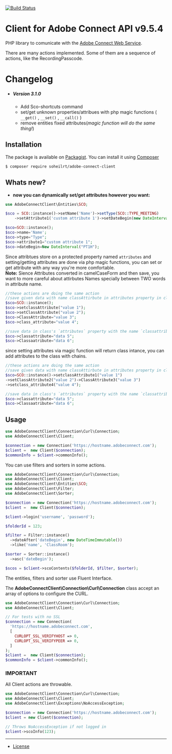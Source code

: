 [![Build Status](https://travis-ci.org/soheilrt/AdobeConnectClient.svg?branch=master)](https://travis-ci.org/soheilrt/AdobeConnectClient)

# Client for Adobe Connect API v9.5.4

PHP library to comunicate with the [Adobe Connect Web Service](https://helpx.adobe.com/adobe-connect/webservices/topics.html).

There are many actions implemented. Some of them are a sequence of actions, like the RecordingPasscode.

# Changelog
* ##### Version 3.1.0
  * Add Sco-shortcuts command
  * set/get unknown properties/attribues with php magic functions ( ```__get()``` , ```__set()``` , ```__call()``` )
  * remove entities fixed attributes(_magic function will do the same thing!_)
  
## Installation ##

The package is available on [Packagist](https://packagist.org/packages/soheilrt/adobe-connect-client). You can install it using [Composer](http://getcomposer.org/)

```bash
$ composer require soheilrt/adobe-connect-client
```

## Whats new?

* **now you can dynamically set/get attributes however you want:**
```php
use AdobeConnectClient\Entities\SCO;

$sco = SCO::instance()->setName('Name')->setType(SCO::TYPE_MEETING)
    ->setAttribute1('custom attribute 1')->setDateBegin(new DateInterval('PT1H'));

$sco=SCO::instance();
$sco->name='Name';
$sco->type="Type";
$sco->attribute1="custom attribute 1";
$sco->dateBegin=New DateInterval("PT1H");
```
Since attribtues store on a protected property named ```attributes``` and setting/getting attributes are done via 
php magic functions, you can set or get attribute with any way you're more comfortable.
<br>**Note:** Sience Attributes converted in camelCaseForm and then save, 
you want to more careful about attirbutes Names specially between TWO words in attribute name.
```php
//these actions are doing the same action
//save given data with name classAttirbute in attributes property in class
$sco=SCO::instance();
$sco->setclassAttribute("value 1");
$sco->setClassAttribute("value 2");
$sco->ClassAttribute="value 3";
$sco->class_attribute="value 4";

//save data in class's `attributes` property with the name `classattribute`
$sco->classattribute="data 5";
$sco->Classaatribute="data 6";
```   
since setting attributes via magic function will return class intance, you can add attributes to the class with chains.
  ```php
  //these actions are doing the same action
  //save given data with name classAttirbute in attributes property in class
  $sco=SCO::instance()->setclassAttribute1("value 1")
  ->setClassAttribute2("value 2")->ClassAttribute3("value 3")
  ->setclass_attribute4("value 4");
  
  //save data in class's `attributes` property with the name `classattribute`
  $sco->classattribute="data 5";
  $sco->Classaatribute="data 6";
  ``` 

## Usage

```php
use AdobeConnectClient\Connection\Curl\Connection;
use AdobeConnectClient\Client;

$connection = new Connection('https://hostname.adobeconnect.com');
$client =  new Client($connection);
$commonInfo = $client->commonInfo();
```

You can use filters and sorters in some actions.

```php
use AdobeConnectClient\Connection\Curl\Connection;
use AdobeConnectClient\Client;
use AdobeConnectClient\Entities\SCO;
use AdobeConnectClient\Filter;
use AdobeConnectClient\Sorter;

$connection = new Connection('https://hostname.adobeconnect.com');
$client =  new Client($connection);

$client->login('username', 'password');

$folderId = 123;

$filter = Filter::instance()
  ->dateAfter('dateBegin', new DateTimeImmutable())
  ->like('name', 'ClassRoom');

$sorter = Sorter::instance()
  ->asc('dateBegin');

$scos = $client->scoContents($folderId, $filter, $sorter);
```

The entities, filters and sorter use Fluent Interface.

The **AdobeConnectClient\Connection\Curl\Connection** class accept an array of options
to configure the CURL.

```php
use AdobeConnectClient\Connection\Curl\Connection;
use AdobeConnectClient\Client;

// For tests with no SSL
$connection = new Connection(
  'https://hostname.adobeconnect.com',
  [
    CURLOPT_SSL_VERIFYHOST => 0,
    CURLOPT_SSL_VERIFYPEER => 0,
  ]
);
$client =  new Client($connection);
$commonInfo = $client->commonInfo();
```

### IMPORTANT ###

All Client actions are throwable.

```php
use AdobeConnectClient\Connection\Curl\Connection;
use AdobeConnectClient\Client;
use AdobeConnectClient\Exceptions\NoAccessException;

$connection = new Connection('https://hostname.adobeconnect.com');
$client = new Client($connection);

// Throws NoAccessException if not logged in
$client->scoInfo(123);
```

***

- [License](LICENSE)
